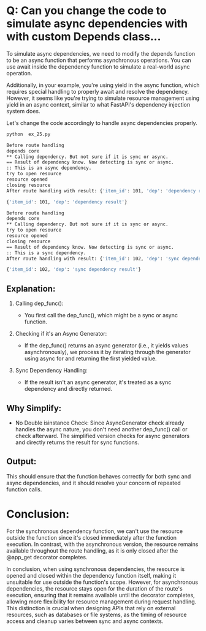 # Q: Can you change the code to simulate async dependencies with with custom Depends class...

To simulate async dependencies, we need to modify the depends function to be an async function that performs asynchronous operations. You can use await inside the dependency function to simulate a real-world async operation.

Additionally, in your example, you're using yield in the async function, which requires special handling to properly await and resolve the dependency. However, it seems like you're trying to simulate resource management using yield in an async context, similar to what FastAPI's dependency injection system does.

Let's change the code accordingly to handle async dependencies properly.

```sh
python  ex_25.py

Before route handling
depends core
** Calling dependency. But not sure if it is sync or async.
== Result of dependency know. Now detecting is sync or async.
:: This is an async dependency.
try to open resource
resource opened
closing resource
After route handling with result: {'item_id': 101, 'dep': 'dependency result'}

{'item_id': 101, 'dep': 'dependency result'}

Before route handling
depends core
** Calling dependency. But not sure if it is sync or async.
try to open resource
resource opened
closing resource
== Result of dependency know. Now detecting is sync or async.
:: This is a sync dependency.
After route handling with result: {'item_id': 102, 'dep': 'sync dependency result'}

{'item_id': 102, 'dep': 'sync dependency result'}
```

## Explanation:

1. Calling dep_func():

   - You first call the dep_func(), which might be a sync or async function.

2. Checking if it's an Async Generator:

   - If the dep_func() returns an async generator (i.e., it yields values asynchronously), we process it by iterating through the generator using async for and returning the first yielded value.

3. Sync Dependency Handling:
   - If the result isn't an async generator, it's treated as a sync dependency and directly returned.

## Why Simplify:

- No Double isinstance Check: Since AsyncGenerator check already handles the async nature, you don't need another dep_func() call or check afterward. The simplified version checks for async generators and directly returns the result for sync functions.

## Output:

This should ensure that the function behaves correctly for both sync and async dependencies, and it should resolve your concern of repeated function calls.

# Conclusion:

For the synchronous dependency function, we can't use the resource outside the function since it's closed immediately after the function execution. In contrast, with the asynchronous version, the resource remains available throughout the route handling, as it is only closed after the @app_get decorator completes.

In conclusion, when using synchronous dependencies, the resource is opened and closed within the dependency function itself, making it unsuitable for use outside the function's scope. However, for asynchronous dependencies, the resource stays open for the duration of the route's execution, ensuring that it remains available until the decorator completes, allowing more flexibility for resource management during request handling. This distinction is crucial when designing APIs that rely on external resources, such as databases or file systems, as the timing of resource access and cleanup varies between sync and async contexts.

